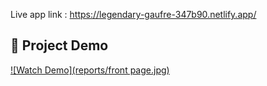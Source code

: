 Live app link : https://legendary-gaufre-347b90.netlify.app/


## 🎥 Project Demo

[![Watch Demo](reports/front page.jpg)](https://github.com/Tiyasha10/mngt-for-health/releases/download/v1.0/Meet.udh-syie-bzj.-.Google.Chrome.2025-04-01.15-13-30.mp4)
